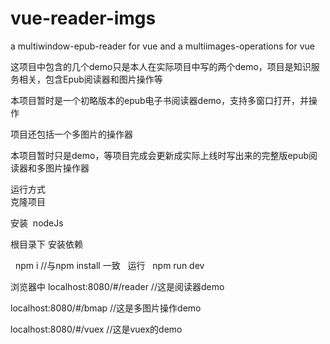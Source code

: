 
# vue-reader-imgs
a multiwindow-epub-reader for vue and a multiimages-operations for vue


这项目中包含的几个demo只是本人在实际项目中写的两个demo，项目是知识服务相关，包含Epub阅读器和图片操作等

本项目暂时是一个初略版本的epub电子书阅读器demo，支持多窗口打开，并操作

项目还包括一个多图片的操作器

本项目暂时只是demo，等项目完成会更新成实际上线时写出来的完整版epub阅读器和多图片操作器

运行方式  
克隆项目

安装
  nodeJs 
  
根目录下 安装依赖

   npm i  //与npm install 一致 
   
运行
   npm run dev  
   
   
浏览器中
   localhost:8080/#/reader    //这是阅读器demo
   
   localhost:8080/#/bmap      //这是多图片操作demo
   
localhost:8080/#/vuex //这是vuex的demo


